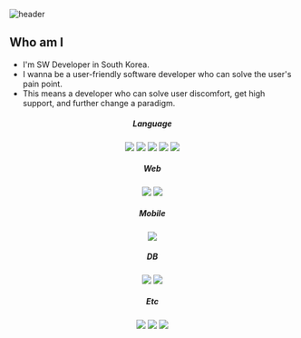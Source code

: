 ![header](https://capsule-render.vercel.app/api?type=wave&color=auto&height=300&section=header&text=console.log(jeil.getTIL())&fontSize=50)

## Who am I
- I'm SW Developer in South Korea.
- I wanna be a user-friendly software developer who can solve the user's pain point.
- This means a developer who can solve user discomfort, get high support, and further change a paradigm.

<div align='center'>
  
<!-- language -->
##### Language
<img src="https://img.shields.io/badge/Java-007396?style=flat-square&logo=java&logoColor=white"/> <img src="https://img.shields.io/badge/Javascript-F7DF1E?style=flat-square&logo=javascript&logoColor=white"/> <img src="https://img.shields.io/badge/C%2B%2B-00599C?style=flat-square&logo=C%2B%2B&logoColor=white"/> <img src="https://img.shields.io/badge/C-A8B9CC?style=flat-square&logo=C&logoColor=white"/> <img src="https://img.shields.io/badge/Python-3776AB?style=flat-square&logo=Python&logoColor=white"/>

##### Web
<img src="https://img.shields.io/badge/HTML5-E34F26?style=flat-square&logo=HTML5&logoColor=white"/> <img src="https://img.shields.io/badge/CSS3-1572B6?style=flat-square&logo=CSS3&logoColor=white"/>

##### Mobile
<img src="https://img.shields.io/badge/Android-3DDC84?style=flat-square&logo=Android&logoColor=white"/>

##### DB
<img src="https://img.shields.io/badge/Mysql-4479A1?style=flat-square&logo=mysql&logoColor=white"/> <img src="https://img.shields.io/badge/Oracle-F80000?style=flat-square&logo=mysql&logoColor=white"/>

##### Etc
<img src="https://img.shields.io/badge/OpenCV-5C3EE8?style=flat-square&logo=OpenCV&logoColor=white"/> <img src="https://img.shields.io/badge/RaspberryPi-A22846?style=flat-square&logo=RaspberryPi&logoColor=white"/> <img src="https://img.shields.io/badge/Arduino-00979D?style=flat-square&logo=Arduino&logoColor=white"/>
</div>
